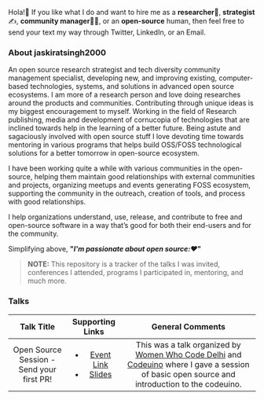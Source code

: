 Hola!:wave: If you like what I do and want to hire me as a **researcher**:monocle_face:, **strategist**:writing_hand:, **community manager**:man_health_worker:, or an **open-source** human, then feel free to send your text my way through Twitter, LinkedIn, or an Email.

### About jaskiratsingh2000
An open source research strategist and tech diversity community management specialist, developing new, and improving existing, computer-based technologies, systems, and solutions in advanced open source ecosystems. I am more of a research person and love doing researches around the products and communities. Contributing through unique ideas is my biggest encouragement to myself. Working in the field of Research publishing, media and development of cornucopia of technologies that are inclined towards help in the learning of a better future. Being astute and sagaciously involved with open source stuff I love devoting time towards mentoring in various programs that helps build OSS/FOSS technological solutions for a better tomorrow in open-source ecosystem.

I have been working quite a while with various communities in the open-source, helping them maintain good relationships with external communities and projects, organizing meetups and events generating FOSS ecosystem, supporting the community in the outreach, creation of tools, and process with good relationships.

I help organizations understand, use, release, and contribute to free and open-source software in a way that’s good for both their end-users and for the community.

Simplifying above, **"*I'm passionate about open source::heart:*"**

> **NOTE:** This repository is a tracker of the talks I was invited, conferences I attended, programs I participated in, mentoring, and much more.

### Talks

| Talk Title | Supporting Links | General Comments |
|:----------:|:----------------:|:----------------:|
| Open Source Session - Send your first PR! | <ul><li>[Event Link](shorturl.at/afowE) <li>[Slides](https://docs.google.com/presentation/d/1Wk_JvOpeyxdh7EKd_sT9B1MrHkKcdACulbYoy39i9Rs/edit?usp=sharing) </ul> | This was a talk organized by [Women Who Code Delhi](https://www.womenwhocode.com/delhi) and [Codeuino](http://codeuino.org) where I gave a session of basic open source and introduction to the codeuino. |
